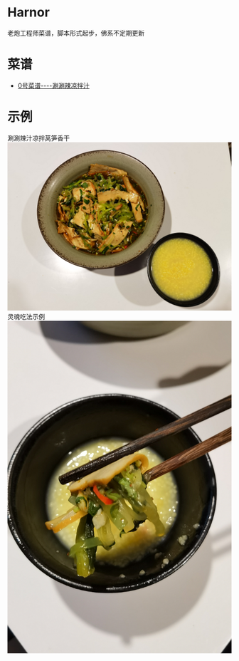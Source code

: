 # Harnor
老炮工程师菜谱，脚本形式起步，佛系不定期更新
# 菜谱
* [0号菜谱----涮涮辣凉拌汁 ](./涮涮辣凉拌汁)

# 示例
涮涮辣汁凉拌莴笋香干
![hippo](./sucai01.jpg)
灵魂吃法示例
![hippo](./sucai02.jpg)
